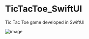 # TicTacToe_SwiftUI
Tic Tac Toe game developed in SwiftUI

![image](https://github.com/ktrkathir/TicTacToe_SwiftUI/blob/master/Screenshot%202020-05-20%20at%205.58.41%20AM.png?raw=true)

